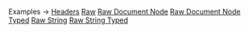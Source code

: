 <p class="ExampleLinks">Examples <span class="ExampleLinksTitleSeparator">-></span> <a href="../../examples/transport-http/headers">Headers</a> <span class="ExampleLinksSeparator"></span> <a href="../../examples/transport-http/raw">Raw</a> <span class="ExampleLinksSeparator"></span> <a href="../../examples/raw/raw-document-node">Raw Document Node</a> <span class="ExampleLinksSeparator"></span> <a href="../../examples/raw/raw-document-node-typed">Raw Document Node Typed</a> <span class="ExampleLinksSeparator"></span> <a href="../../examples/raw/raw-string">Raw String</a> <span class="ExampleLinksSeparator"></span> <a href="../../examples/raw/raw-string-typed">Raw String Typed</a></p>
